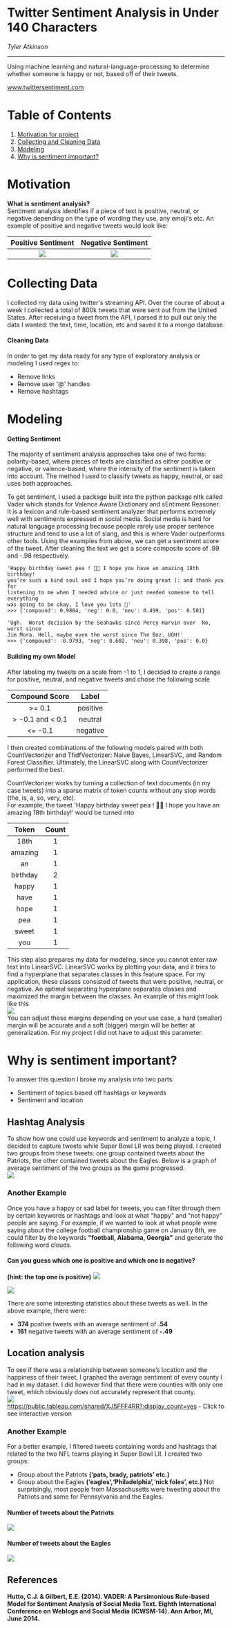 # Twitter Sentiment Analysis in Under 140 Characters

*Tyler Atkinson*

---
Using machine learning and natural-language-processing to determine whether someone is happy or not, based off of their tweets.

www.twittersentiment.com

# Table of Contents
  1. [Motivation for project](#motivation)
  2. [Collecting and Cleaning Data](#collecting-data)
  3. [Modeling](#modeling)
  4. [Why is sentiment important?](#why-is-sentiment-important)

# Motivation
**What is sentiment analysis?**  
Sentiment analysis identifies if a piece of text is positive, neutral, or negative depending on the type of wording they use, any emoji's etc. An example of positive and negative tweets would look like:


Positive Sentiment          |  Negative Sentiment
:--------------------------:|:-------------------------:
![](images/happy_tweet.png) |  ![](images/sad_tweet.png)  


# Collecting Data
I collected my data using twitter's streaming API. Over the course of about a week I collected a total of 800k tweets that were sent out from the United States. After receiving a tweet from the API, I parsed it to pull out only the data I wanted: the text, time, location, etc and saved it to a mongo database.  


#### Cleaning Data
In order to get my data ready for any type of exploratory analysis or modeling I used regex to:
- Remove links
- Remove user '@' handles
- Remove hashtags  


# Modeling
#### Getting Sentiment
The majority of sentiment analysis approaches take one of two forms: polarity-based, where pieces of texts are classified as either positive or negative, or valence-based, where the intensity of the sentiment is taken into account. The method I used to classify tweets as happy, neutral, or sad uses both approaches.  

To get sentiment, I used a package built into the python package nltk called Vader which stands for Valence Aware Dictionary and sEntiment Reasoner. It is a lexicon and rule-based sentiment analyzer that performs extremely well with sentiments expressed in social media. Social media is hard for natural language processing because people rarely use proper sentence structure and tend to use a lot of slang, and this is where Vader outperforms other tools.
Using the examples from above, we can get a sentiment score of the tweet. After cleaning the text we get a score composite score of .99 and -.98 respectively.
~~~
'Happy birthday sweet pea ! 💛💛 I hope you have an amazing 18th birthday!
you’re such a kind soul and I hope you’re doing great (: and thank you for
listening to me when I needed advice or just needed someone to tell everything
was going to be okay, I love you lots 💛'
>>> {'compound': 0.9884, 'neg': 0.0, 'neu': 0.499, 'pos': 0.501}

'Ugh.  Worst decision by the Seahawks since Percy Harvin over  No, worst since
Jim Mora. Hell, maybe even the worst since The Boz. UGH!'
>>> {'compound': -0.9793, 'neg': 0.602, 'neu': 0.398, 'pos': 0.0}
~~~

#### Building my own Model
After labeling my tweets on a scale from -1 to 1, I decided to create a range for positive, neutral, and negative tweets and chose the following scale  

| Compound Score      | Label      |
| :-----------------: | :--------: |
| >= 0.1              | positive   |
| > -0.1 and < 0.1    | neutral    |
| <= -0.1             | negative   |

I then created combinations of the following models paired with both CountVectorizer and TfidfVectorizer: Naive Bayes, LinearSVC, and Random Forest Classifier. Ultimately, the LinearSVC along with CountVectorizer performed the best.  

CountVectorizer works by turning a collection of text documents (in my case tweets) into a sparse matrix of token counts without any stop words (the, is, a, so, very, etc).  
For example, the tweet 'Happy birthday sweet pea ! 💛💛 I hope you have an amazing 18th birthday!' would be turned into  

| Token | Count |
| :----:| :----:|
| 18th  |  1    |
| amazing  |  1    |
| an  |  1    |
| birthday  |  2    |
| happy  |  1    |
| have  |  1    |
| hope  |  1    |
| pea  |  1    |
| sweet  |  1    |
| you  |  1    |

This step also prepares my data for modeling, since you cannot enter raw text into LinearSVC. LinearSVC works by plotting your data, and it tries to find a hyperplane that separates classes in this feature space. For my application, these classes consisted of tweets that were positive, neutral, or negative. An optimal separating hyperplane separates classes and maximized the margin between the classes. An example of this might look like this  
![](images/hyperplane.png)  
You can adjust these margins depending on your use case, a hard (smaller) margin will be accurate and a soft (bigger) margin will be better at generalization. For my project I did not have to adjust this parameter.  


# Why is sentiment important?
To answer this question I broke my analysis into two parts:
- Sentiment of topics based off hashtags or keywords
- Sentiment and location

## Hashtag Analysis  
To show how one could use keywords and sentiment to analyze a topic, I decided to capture tweets while Super Bowl LII was being played. I created two groups from these tweets: one group contained tweets about the Patriots, the other contained tweets about the Eagles. Below is a graph of average sentiment of the two groups as the game progressed.  
![](images/plots/sb_1.png)  

### Another Example  
Once you have a happy or sad label for tweets, you can filter through them by certain keywords or hashtags and look at what "happy" and "not happy" people are saying. For example, if we wanted to look at what people were saying about the college football championship game on January 8th, we could filter by the keywords **"football, Alabama, Georgia"** and generate the following word clouds.

#### Can you guess which one is positive and which one is negative?  
**(hint: the top one is positive)**
![](images/pos_cloud.png)  

![](images/neg_cloud.png)

There are some interesting statistics about these tweets as well. In the above example, there were:
- **374** postive tweets with an average sentiment of **.54**
- **161** negative tweets with an average sentiment of **-.49**

## Location analysis  
To see if there was a relationship between someone’s location and the happiness of their tweet, I graphed the average sentiment of every county I had in my dataset. I did however find that there were counties with only one tweet, which obviously does not accurately represent that county.  
![](images/counties.png)  
https://public.tableau.com/shared/XJ5FFF4RR?:display_count=yes - Click to see interactive version  

### Another Example
For a better example, I filtered tweets containing words and hashtags that related to the two NFL teams playing in Super Bowl LII. I created two groups:
- Group about the Patriots **(‘pats, brady, patriots’ etc.)**
- Group about the Eagles **(‘eagles’,‘Philadelphia’,‘nick foles’, etc.)**
Not surprisingly, most people from Massachusetts were tweeting about the Patriots and same for Pennsylvania and the Eagles.
#### Number of tweets about the Patriots  
![](images/pats.png)  
#### Number of tweets about the Eagles  
![](images/eagles.png)



## References
  **Hutto, C.J. & Gilbert, E.E. (2014). VADER: A Parsimonious Rule-based Model for Sentiment Analysis of Social Media Text. Eighth International Conference on Weblogs and Social Media (ICWSM-14). Ann Arbor, MI, June 2014.**
